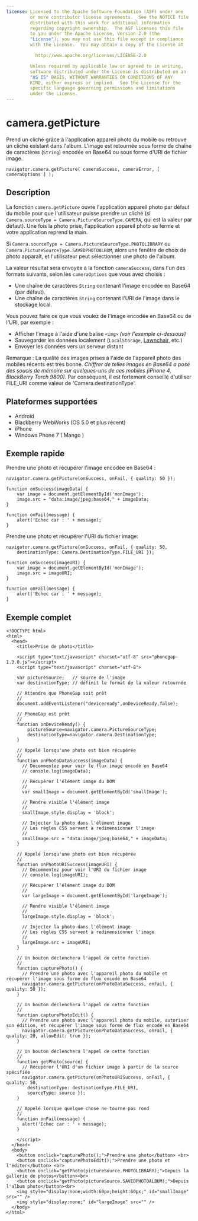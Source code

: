 ```yaml
---
license: Licensed to the Apache Software Foundation (ASF) under one
         or more contributor license agreements.  See the NOTICE file
         distributed with this work for additional information
         regarding copyright ownership.  The ASF licenses this file
         to you under the Apache License, Version 2.0 (the
         "License"); you may not use this file except in compliance
         with the License.  You may obtain a copy of the License at

           http://www.apache.org/licenses/LICENSE-2.0

         Unless required by applicable law or agreed to in writing,
         software distributed under the License is distributed on an
         "AS IS" BASIS, WITHOUT WARRANTIES OR CONDITIONS OF ANY
         KIND, either express or implied.  See the License for the
         specific language governing permissions and limitations
         under the License.
---
```


camera.getPicture
=================

Prend un cliché grâce à l'application appareil photo du mobile ou retrouve un cliché existant dans l'album. L'image est retournée sous forme de chaîne de caractères (`String`) encodée en Base64 ou sous forme d'URI de fichier image.

    navigator.camera.getPicture( cameraSuccess, cameraError, [ cameraOptions ] );

Description
-----------

La fonction `camera.getPicture` ouvre l'application appareil photo par défaut du mobile pour que l'utilisateur puisse prendre un cliché (si `Camera.sourceType = Camera.PictureSourceType.CAMERA`, qui est la valeur par défaut). Une fois la photo prise, l'application appareil photo se ferme et votre application reprend la main.

Si `Camera.sourceType = Camera.PictureSourceType.PHOTOLIBRARY` ou `Camera.PictureSourceType.SAVEDPHOTOALBUM`, alors une fenêtre de choix de photo apparaît, et l'utilisateur peut sélectionner une photo de l'album.

La valeur résultat sera envoyée à la fonction `cameraSuccess`, dans l'un des formats suivants, selon les `cameraOptions` que vous avez choisis :

- Une chaîne de caractères `String` contenant l'image encodée en Base64 (par défaut). 
- Une chaîne de caractères `String` contenant l'URI de l'image dans le stockage local.  

Vous pouvez faire ce que vous voulez de l'image encodée en Base64 ou de l'URI, par exemple :

- Afficher l'image à l'aide d'une balise `<img>` _(voir l'exemple ci-dessous)_
- Sauvegarder les données localement (`LocalStorage`, [Lawnchair](http://brianleroux.github.com/lawnchair/), etc.)
- Envoyer les données vers un serveur distant

Remarque : La qualité des images prises à l'aide de l'appareil photo des mobiles récents est très bonne.  _Chiffrer de telles images en Base64 a posé des soucis de mémoire sur quelques-uns de ces mobiles (iPhone 4, BlackBerry Torch 9800)._  Par conséquent, il est fortement conseillé d'utiliser FILE_URI comme valeur de 'Camera.destinationType'.

Plateformes supportées
----------------------

- Android
- Blackberry WebWorks (OS 5.0 et plus récent)
- iPhone
- Windows Phone 7 ( Mango )

Exemple rapide
--------------

Prendre une photo et récupérer l'image encodée en Base64 :

    navigator.camera.getPicture(onSuccess, onFail, { quality: 50 }); 

    function onSuccess(imageData) {
        var image = document.getElementById('monImage');
        image.src = "data:image/jpeg;base64," + imageData;
    }

    function onFail(message) {
        alert('Echec car : ' + message);
    }

Prendre une photo et récupérer l'URI du fichier image: 

    navigator.camera.getPicture(onSuccess, onFail, { quality: 50, 
        destinationType: Camera.DestinationType.FILE_URI }); 

    function onSuccess(imageURI) {
        var image = document.getElementById('monImage');
        image.src = imageURI;
    }

    function onFail(message) {
        alert('Echec car : ' + message);
    }


Exemple complet
---------------

    <!DOCTYPE html>
    <html>
      <head>
        <title>Prise de photo</title>

        <script type="text/javascript" charset="utf-8" src="phonegap-1.3.0.js"></script>
        <script type="text/javascript" charset="utf-8">

        var pictureSource;   // source de l'image
        var destinationType; // définit le format de la valeur retournée
        
        // Attendre que PhoneGap soit prêt
        //
        document.addEventListener("deviceready",onDeviceReady,false);
    
        // PhoneGap est prêt
        //
        function onDeviceReady() {
            pictureSource=navigator.camera.PictureSourceType;
            destinationType=navigator.camera.DestinationType;
        }

        // Appelé lorsqu'une photo est bien récupérée
        //
        function onPhotoDataSuccess(imageData) {
          // Décommentez pour voir le flux image encodé en Base64
          // console.log(imageData);
      
          // Récupérer l'élément image du DOM
          //
          var smallImage = document.getElementById('smallImage');
      
          // Rendre visible l'élément image
          //
          smallImage.style.display = 'block';
      
          // Injecter la photo dans l'élément image
          // Les règles CSS servent à redimensionner l'image
          //
          smallImage.src = "data:image/jpeg;base64," + imageData;
        }

        // Appelé lorsqu'une photo est bien récupérée
        //
        function onPhotoURISuccess(imageURI) {
          // Décommentez pour voir l'URI du fichier image
          // console.log(imageURI);
      
          // Récupérer l'élément image du DOM
          //
          var largeImage = document.getElementById('largeImage');
      
          // Rendre visible l'élément image
          //
          largeImage.style.display = 'block';
      
          // Injecter la photo dans l'élément image
          // Les règles CSS servent à redimensionner l'image
          //
          largeImage.src = imageURI;
        }

        // Un bouton déclenchera l'appel de cette fonction
        //
        function capturePhoto() {
          // Prendre une photo avec l'appareil photo du mobile et récupérer l'image sous forme de flux encodé en Base64
          navigator.camera.getPicture(onPhotoDataSuccess, onFail, { quality: 50 });
        }

        // Un bouton déclenchera l'appel de cette fonction
        //
        function capturePhotoEdit() {
          // Prendre une photo avec l'appareil photo du mobile, autoriser son édition, et récupérer l'image sous forme de flux encodé en Base64
          navigator.camera.getPicture(onPhotoDataSuccess, onFail, { quality: 20, allowEdit: true }); 
        }
    
        // Un bouton déclenchera l'appel de cette fonction
        //
        function getPhoto(source) {
          // Récupérer l'URI d'un fichier image à partir de la source spécifiée
          navigator.camera.getPicture(onPhotoURISuccess, onFail, { quality: 50, 
            destinationType: destinationType.FILE_URI,
            sourceType: source });
        }

        // Appelé lorsque quelque chose ne tourne pas rond
        // 
        function onFail(message) {
          alert('Echec car : ' + message);
        }

        </script>
      </head>
      <body>
        <button onclick="capturePhoto();">Prendre une photo</button> <br>
        <button onclick="capturePhotoEdit();">Prendre une photo et l'éditer</button> <br>
        <button onclick="getPhoto(pictureSource.PHOTOLIBRARY);">Depuis la gallerie de photos</button><br>
        <button onclick="getPhoto(pictureSource.SAVEDPHOTOALBUM);">Depuis l'album photo</button><br>
        <img style="display:none;width:60px;height:60px;" id="smallImage" src="" />
        <img style="display:none;" id="largeImage" src="" />
      </body>
    </html>
